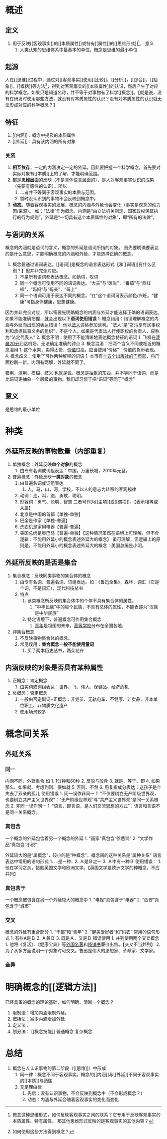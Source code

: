 # 概述
## 定义
1. 用于反映[[客观事实]]的[[本质属性]]或特有[[属性]]的[[思维形式]][^1]。
意义
	1. 人类认知的思维体系中最基本的单位。概念是思维的最小单位
## 起源
人在[[思维]]过程中，通过对[[客观事实]]使用[[比较]]，[[分析]]，[[综合]]，[[抽象]]，[[概括]]等方法[^2]，得到对客观事实的[[本质属性]]的认识，然后产生了对应的科学概念。如果只是知道名称，并不等于对事物有了科学[[概念]]。【就是说，没有在研发时使用那些方法，就没有对本质属性的认识？没有对本质属性的认识就无法形成对应的科学概念？】
## 特征
1. [[内涵]]：概念中提及的本质属性
2. [[外延]]：具有该内涵的所有对象
### 关系
1. **相互依存**，一定的内涵决定一定的外延。因此要把握一个科学概念，首先要对实际对象有[[本质]]上的了解，才能明确范围。
2. 都是**思维层面**的反映（不是具体语言层面的），是人对客观事实认识的成果（先要有感性的认识）。所以
	1. 二者并不等同于客观事实的本质与范围。
	2. 暂时没认识到的事物不会反映到概念中。
3. **动态**。随着客观事实的发展，概念的内涵与外延也会变化（事实是观念的动力因/来源）。
如：“法律”作为概念，内涵是“由立法机关制定，国家政权保证执行的行为规则”，外延是“一切具有这个本质属性的对象”，即“所有的法律”。
## 与语词的关系
概念的内涵就是语词的含义，概念的外延是语词所指的对象。
首先要明确要表达的是什么意思，才能明确概念的内涵和外延，才能选择正确的概念。

1. 概念要通过语词表达。[[语词]]是概念的语言表达形式【和[[词语]]有什么区别？】但并非完全对应。
	1. 不是所有语词都表达概念。如助词，叹词
	2. 同一个概念可使用不同的语词表达。“大夫”与“医生”，“番茄”与“西红柿”，“妈妈”与“母亲”，“母上”
	3. 同一个语词可用于表达不同的概念。“红”这个语词可表示颜色/兴旺。“健康”可指身体健康，思想健康。

因为并非完全对应，所以需要先明确概念的内涵与外延才能选择正确的语词表达。如果不能准确把握，就会出现以下**语词使用错误**
	1. 概念错用：错误理解概念的内涵与外延而出现的表达错误
		1. 他以<u>法人</u>资格参加谈判。“法人”是“贪污享有民事权利和承担民事义务的组织”，不是个人。如果是代表法人行使职权的负责人，应称为“法定代表人”
	2. 概念不明：使用了不能清晰地表达概念特征的语词
		1. 飞机在<u>凌晨20分</u>到达机场。无法确定准确的钟点
	3. 概念混淆：把两个含义不同或相近的概念混用
		1. 这个水果，卖得太贵，<u>价值</u>过高。应当使用“价格”：价值的货币表现。
	4. 概念歧义：使用了可作两种解释的词语
		1. 本市有<u>十五个出版社的门市部</u>，将门面粉刷一新。内涵有两解，外延就不同了。

错用、混用、模糊、歧义
也就是说，概念是抽象的东西，并不等同于语词，而是比语词更抽象一个层级的事物。我们却习惯于把“语词”等同于“概念”
## 意义
是思维的最小单位
# 种类
## 外延所反映的事物数量（内部重复）
1. 单独概念：外延反映**单个对象**的概念
	1. 由专有名词或词组表达：中国，万里长城，2010年元旦。
2. 普遍概念：外延反映**一类对象**的概念
	1. 由普遍名词或词组表达
		1. 人，马，山，河，学校，不以人的意志为转移的客观规律
	2. 动词：走，叫，跑，勇敢，聪明。
	3. 形容词：勇气、聪明、智慧
二者可作为[[主项]]或[[谓项]]。【表示相等或从属】
	1. 北京是中国的首都【单独-单独】
	2. 巴金是作家【单独-普遍】
	3. 洗衣机是家用电器【普遍-普遍】
	4. 美国总统是奥巴马【普遍-单独】【这种情况虽然在语境上可理解，但不合逻辑：不能用外延小的概念表述外延大的概念】
虽可理解，但逻辑上的原则是，不能用外延小的概念表述外延大的概念：美国总统是小明。
## 外延所反映的是否是集合
1. 集合概念：反映同类事物的集合体的概念
	1. 由专有名词、普遍名词、词组表达。如：《鲁迅全集》，森林，词汇（它是个词，不是词汇），现代科技丛书
	2. 特点
		1. 该类概念所反映的集合体中的个体不具有集合体的属性。
			1. “中华民族”中的每个民族，不具有总体的属性，不能表述为“汉族是中华民族”
		2. 特定语境下，普遍概念可作用集合概念
			1. <u>青年</u>是祖国的未来，<u>高等学校</u>分布在全国各地，
2. 非集合概念
	1. 不反映事物集合体的概念。
	2. 常见误用：**集合概念一般不能使用量词**
		1. 买了两本历史丛书，两朵花卉
## 内涵反映的对象是否具有某种属性
1. 正概念：肯定概念
	1. 由实词或词组表达：世界，飞、伟大、保健品、经济危机
2. 负概念：否定概念
	1. 一般由否定副词+正概念：非党员、无轨电车、不健康、非卖品、非本单位职工、非物质文化遗产
	2. 使用场景较多
# 概念间关系
## 外延关系
### 同一
内涵不同，外延重合
如
	1. 1分钟和60秒
	2. 反驳与驳斥
	3. 就是、等于、即
	4. 如果那么、如果就、考虑到则、假如就
	5. 否则、不然
	6. 用复指成分表达：这孩子是个失去了双亲的孤儿
使用错误
	1. 同一误作非同一
		1. “不仅要树立无产阶级世界观，也要树立共产主义世界观”：“无产阶级世界观”与“共产主义世界观”是同一关系概念
	2. 非同一误作同一
		1. “语言，即言语，是人们交流思想的方式”：语言和言语不是同一关系概念。
### 真包含
一个概念的外延包含着另一个概念的外延
	1. “画家”真包含“徐悲鸿”
	2. “文学作品”真包含“小说”

外延较大的是“属概念”，较小的是“种概念”，概念间的这种关系是“属种关系”
语言表达中常用的语句形式
	1. ...是一种..
	2. Ａ是Ｂ之一
	3. Ａ中有一种Ｂ
使用错误：
	1. 他在学习之余，接触英国文学和欧洲文学。【英国文学是欧洲文学的种概念，不应并列】
### 真包含于
一个概念被包含在另一个外延较大的概念中
	1. “电视”真包含于“电器”
	2. “西安”真包含于“城市”
### 交叉
概念的外延有重合部分
	1. “干部”和“青年”
	2. “健美爱好者”和“码农”
常用的语句形式
	1. 有些A是Ｂ
	2. Ａ兼Ｂ
	3. 既是Ａ，又是Ｂ
错误使用
	1. 并列使用两个交叉概念
		1. 他将《复活》、《健康宝典》等<u>外国名著</u>和<u>畅销书</u>廉价出售。【交叉不当并列】
		2. 为了从多方面说明一个对象时可交叉。鲁迅是伟大的思想家、革命家、文学家。
### 全异
# 明确概念的[[逻辑方法]]
已经具备的概念的理论基础，如何明确、清晰一个概念？
1. 限制法：增加内涵限制外延。
2. 概括法：减少内涵增加外延
3. 定义法：
4. 划分法：
[[概念技能]] 
普通概念
复杂概念

# 总结
1. 概念在人认识事物的第二阶段（[[思维]]）中形成
	1. 同一律：概念不同于客观事实。概念的[[内涵]]与[[外延]]不同于客观事实的[[本质]]与范围
	2. 充足理由律
		1. 先后：没有认识事物，不会反映到概念中（不会形成概念？）
		2. 动态：内涵与外延会随着客观事实的变化而变化


[^1]: 概念这种思维形式，如何反映客观事实之间的联系？它专用于反映客观事实的本质属性、特有属性。 那其他思维形式反映的是客观事实的其他内容？
[^2]: 如何使用这些方法得到概念？